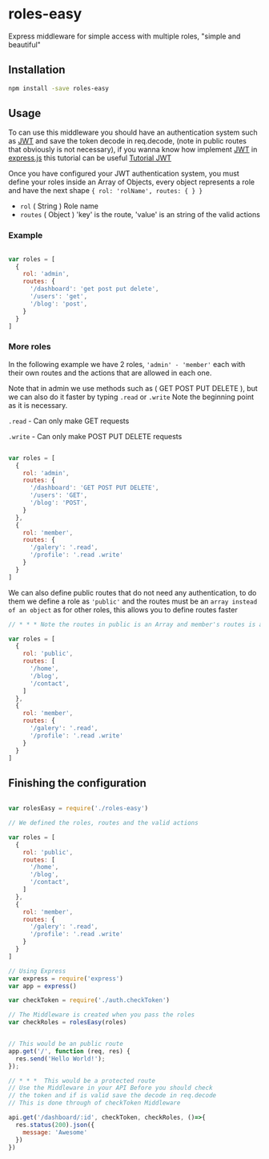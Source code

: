 # roles-easy
Express middleware for simple access with multiple roles, "simple and beautiful"

## Installation

```bash
npm install -save roles-easy
```
## Usage

To can use this middleware you should have an authentication system 
such as [JWT](https://jwt.io) and save the token decode in req.decode, 
(note in public routes that obviously is not necessary), if you wanna know 
how implement [JWT](https://jwt.io) in [express.js](http://expressjs.com/) 
this tutorial can be useful [Tutorial JWT](https://scotch.io/tutorials/authenticate-a-node-js-api-with-json-web-tokens)


Once you have configured your JWT authentication system, you must define your roles inside an Array of Objects, 
every object represents a role and have the next shape `{ rol: 'rolName', routes: { } }`

* `rol` ( String ) Role name
* `routes` ( Object ) 'key' is the route, 'value' is an string of the valid actions

### Example

```javascript

var roles = [
  {
    rol: 'admin',
    routes: {
      '/dashboard': 'get post put delete',
      '/users': 'get',
      '/blog': 'post',
    }
  }
]

```

### More roles

In the following example we have 2 roles, `'admin' - 'member'` each with their own routes and the actions that are allowed in each one.

Note that in admin we use methods such as ( GET POST PUT DELETE ), but we can also do it faster by typing
`.read` or `.write` Note the beginning point as it is necessary.

`.read` - Can only make GET requests

`.write` - Can only make POST PUT DELETE requests

```javascript

var roles = [
  {
    rol: 'admin',
    routes: {
      '/dashboard': 'GET POST PUT DELETE',
      '/users': 'GET',
      '/blog': 'POST',
    }
  },
  {
    rol: 'member',
    routes: {
      '/galery': '.read',
      '/profile': '.read .write'
    }
  }
]

```

We can also define public routes that do not need any authentication, to do them we define a role as `'public'` and the routes must be an `array instead of an object` as for other roles, this allows you to define routes faster

```javascript
// * * * Note the routes in public is an Array and member's routes is an Object

var roles = [
  {
    rol: 'public',
    routes: [
      '/home',
      '/blog',
      '/contact',
    ]
  },
  {
    rol: 'member',
    routes: {
      '/galery': '.read',
      '/profile': '.read .write'
    }
  }
]

```

## Finishing the configuration

```javascript

var rolesEasy = require('./roles-easy')

// We defined the roles, routes and the valid actions

var roles = [
  {
    rol: 'public',
    routes: [
      '/home',
      '/blog',
      '/contact',
    ]
  },
  {
    rol: 'member',
    routes: {
      '/galery': '.read',
      '/profile': '.read .write'
    }
  }
]

// Using Express
var express = require('express')
var app = express()

var checkToken = require('./auth.checkToken')

// The Middleware is created when you pass the roles
var checkRoles = rolesEasy(roles) 


// This would be an public route
app.get('/', function (req, res) {
  res.send('Hello World!');
});

// * * *  This would be a protected route
// Use the Middleware in your API Before you should check
// the token and if is valid save the decode in req.decode
// This is done through of checkToken Middleware

api.get('/dashboard/:id', checkToken, checkRoles, ()=>{
  res.status(200).json({
    message: 'Awesome'
  })
})

```


